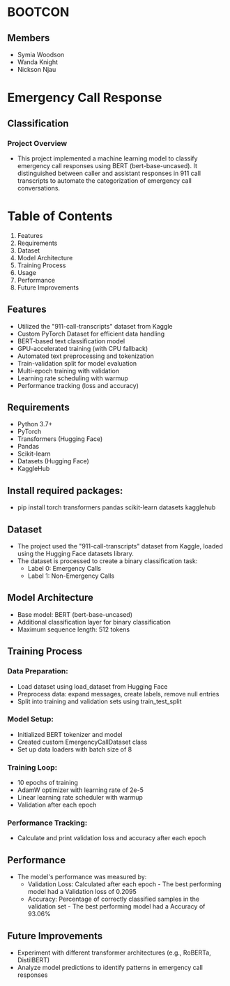 # BOOTCON

## Members
- Symia Woodson
- Wanda Knight
- Nickson Njau

# Emergency Call Response 

## Classification

### Project Overview
- This project implemented a machine learning model to classify emergency call responses using BERT (bert-base-uncased). It distinguished between caller and assistant responses in 911 call transcripts to automate the categorization of emergency call conversations.

# Table of Contents
1. Features
2. Requirements
3. Dataset
4. Model Architecture
5. Training Process
6. Usage
7. Performance
8. Future Improvements

## Features
- Utilized the "911-call-transcripts" dataset from Kaggle
- Custom PyTorch Dataset for efficient data handling
- BERT-based text classification model
- GPU-accelerated training (with CPU fallback)
- Automated text preprocessing and tokenization
- Train-validation split for model evaluation
- Multi-epoch training with validation
- Learning rate scheduling with warmup
- Performance tracking (loss and accuracy)

## Requirements
- Python 3.7+
- PyTorch
- Transformers (Hugging Face)
- Pandas
- Scikit-learn
- Datasets (Hugging Face)
- KaggleHub


## Install required packages:
- pip install torch transformers pandas scikit-learn datasets kagglehub

## Dataset
- The project used the "911-call-transcripts" dataset from Kaggle, loaded using the Hugging Face datasets library. 
- The dataset is processed to create a binary classification task:
	- Label 0: Emergency Calls
	- Label 1: Non-Emergency Calls
## Model Architecture
- Base model: BERT (bert-base-uncased)
- Additional classification layer for binary classification
- Maximum sequence length: 512 tokens

## Training Process
### Data Preparation:
- Load dataset using load_dataset from Hugging Face
- Preprocess data: expand messages, create labels, remove null entries
- Split into training and validation sets using train_test_split

### Model Setup:
- Initialized BERT tokenizer and model
- Created custom EmergencyCallDataset class
- Set up data loaders with batch size of 8

### Training Loop:
- 10 epochs of training
- AdamW optimizer with learning rate of 2e-5
- Linear learning rate scheduler with warmup
- Validation after each epoch

### Performance Tracking:
- Calculate and print validation loss and accuracy after each epoch

## Performance
- The model's performance was measured by:
	- Validation Loss: Calculated after each epoch - The best performing model had a Validation loss of 0.2095
	- Accuracy: Percentage of correctly classified samples in the validation set - The best performing model had a Accuracy of 93.06%

## Future Improvements
- Experiment with different transformer architectures (e.g., RoBERTa, DistilBERT)
- Analyze model predictions to identify patterns in emergency call responses

